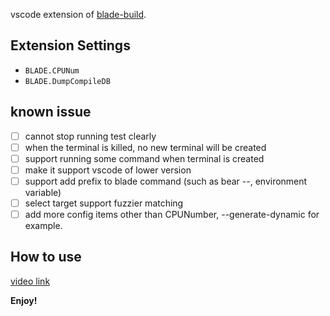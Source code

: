 
vscode extension of [blade-build](https://github.com/chen3feng/blade-build).

## Extension Settings

* `BLADE.CPUNum`
* `BLADE.DumpCompileDB`

## known issue

- [ ] cannot stop running test clearly
- [ ] when the terminal is killed, no new terminal will be created
- [ ] support running some command when terminal is created
- [ ] make it support vscode of lower version
- [ ] support add prefix to blade command (such as bear --, environment variable)
- [ ] select target support fuzzier matching
- [ ] add more config items other than CPUNumber, --generate-dynamic for example.

## How to use

[video link](https://www.bilibili.com/video/BV1EN41117Gj)

**Enjoy!**
